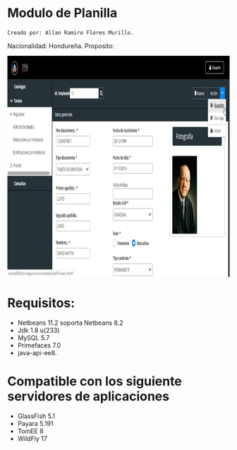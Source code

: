 # Modulo de Planilla

    Creado por: Allan Ramiro Flores Murillo.
  Nacionalidad: Hondureña.
  Proposito:

<p>
  <img src="https://github.com/arfloreshn/planilla/blob/master/src/main/webapp/resources/images/fondos/pl02.png" width="100%" height="500" title="Abm de empleados">
</p>
  
# Requisitos:
- Netbeans 11.2 soporta Netbeans 8.2
- Jdk 1.8 u(233)
- MySQL 5.7
- Primefaces 7.0
- java-api-ee8.

# Compatible con los siguiente servidores de aplicaciones
- GlassFish 5.1
- Payara 5.191
- TomEE 8
- WildFly 17

